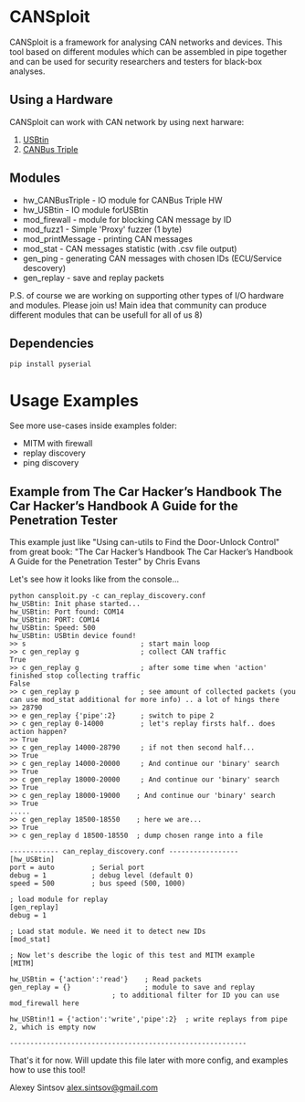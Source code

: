 # CANSploit

CANSploit is a framework for analysing CAN networks and devices.
This tool based on different modules which can be assembled in pipe together and
can be used for security researchers and testers for black-box analyses.

## Using a Hardware

CANSploit can work with CAN network by using next harware:

1. [USBtin](http://www.fischl.de/usbtin/)
2. [CANBus Triple](https://canb.us/)

## Modules

- hw_CANBusTriple  - IO module for CANBus Triple HW
- hw_USBtin        - IO module forUSBtin
- mod_firewall     - module for blocking CAN message by ID
- mod_fuzz1        - Simple 'Proxy' fuzzer  (1 byte)
- mod_printMessage - printing CAN messages
- mod_stat         - CAN messages statistic (with .csv file output)
- gen_ping         - generating CAN messages with chosen IDs (ECU/Service descovery)
- gen_replay       - save and replay packets

P.S. of course we are working on supporting other types of I/O hardware and modules. Please join us!
Main idea that community can produce different modules that can be usefull for all of us 8)

## Dependencies

    pip install pyserial


# Usage Examples
See more use-cases inside examples folder:

- MITM with firewall
- replay discovery
- ping discovery

## Example from  The Car Hacker’s Handbook The Car Hacker’s Handbook A Guide for the Penetration Tester
This example just like "Using can-utils to Find the Door-Unlock Control" from great book: "The Car Hacker’s Handbook The Car Hacker’s Handbook A Guide for the Penetration Tester" by Chris Evans

Let's see how it looks like from the console...

    python cansploit.py -c can_replay_discovery.conf
    hw_USBtin: Init phase started...
    hw_USBtin: Port found: COM14
    hw_USBtin: PORT: COM14
    hw_USBtin: Speed: 500
    hw_USBtin: USBtin device found!
    >> s                            ; start main loop
    >> c gen_replay g               ; collect CAN traffic
    True
    >> c gen_replay g               ; after some time when 'action' finished stop collecting traffic
    False
    >> c gen_replay p               ; see amount of collected packets (you can use mod_stat additional for more info) .. a lot of hings there
    >> 28790
    >> e gen_replay {'pipe':2}      ; switch to pipe 2
    >> c gen_replay 0-14000         ; let's replay firsts half.. does action happen?
    >> True
    >> c gen_replay 14000-28790     ; if not then second half...
    >> True
    >> c gen_replay 14000-20000     ; And continue our 'binary' search
    >> True
    >> c gen_replay 18000-20000     ; And continue our 'binary' search
    >> True
    >> c gen_replay 18000-19000    ; And continue our 'binary' search
    >> True
    .....
    >> c gen_replay 18500-18550    ; here we are...
    >> True
    >> c gen_replay d 18500-18550  ; dump chosen range into a file

    ------------ can_replay_discovery.conf -----------------
    [hw_USBtin]
    port = auto         ; Serial port
    debug = 1           ; debug level (default 0)
    speed = 500         ; bus speed (500, 1000)

    ; load module for replay
    [gen_replay]
    debug = 1

    ; Load stat module. We need it to detect new IDs
    [mod_stat]

    ; Now let's describe the logic of this test and MITM example
    [MITM]

    hw_USBtin = {'action':'read'}    ; Read packets
    gen_replay = {}                  ; module to save and replay
                             ; to additional filter for ID you can use mod_firewall here

    hw_USBtin!1 = {'action':'write','pipe':2}  ; write replays from pipe 2, which is empty now

    ----------------------------------------------------------

That's it for now. Will update this file later with more config, and examples how to use this tool!


Alexey Sintsov
alex.sintsov@gmail.com

